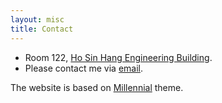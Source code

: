 ```yaml
---
layout: misc
title: Contact
---
```


- Room 122, [Ho Sin Hang Engineering Building](https://www.google.com/maps/place/Ho+Sin-Hang+Engineering+Building/@22.4178749,114.2050739,17z/data=!4m5!3m4!1s0x3404089c48ad23c7:0xf3d7947db4f6ad99!8m2!3d22.4178758!4d114.207107). 
- Please contact me via [email](mailto:enzoliao95@gmail.com).

The website is based on [Millennial](https://github.com/LeNPaul/Millennial) theme.
